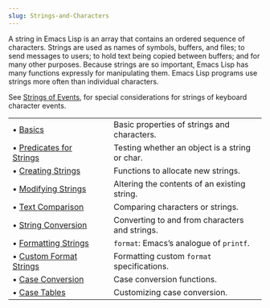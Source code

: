 ```yaml
---
slug: Strings-and-Characters
---
```


A string in Emacs Lisp is an array that contains an ordered sequence of characters. Strings are used as names of symbols, buffers, and files; to send messages to users; to hold text being copied between buffers; and for many other purposes. Because strings are so important, Emacs Lisp has many functions expressly for manipulating them. Emacs Lisp programs use strings more often than individual characters.

See [Strings of Events](/docs/elisp/Strings-of-Events), for special considerations for strings of keyboard character events.

|                                                                |    |                                                |
| :------------------------------------------------------------- | -- | :--------------------------------------------- |
| • [Basics](/docs/elisp/String-Basics)                          |    | Basic properties of strings and characters.    |
| • [Predicates for Strings](/docs/elisp/Predicates-for-Strings) |    | Testing whether an object is a string or char. |
| • [Creating Strings](/docs/elisp/Creating-Strings)             |    | Functions to allocate new strings.             |
| • [Modifying Strings](/docs/elisp/Modifying-Strings)           |    | Altering the contents of an existing string.   |
| • [Text Comparison](/docs/elisp/Text-Comparison)               |    | Comparing characters or strings.               |
| • [String Conversion](/docs/elisp/String-Conversion)           |    | Converting to and from characters and strings. |
| • [Formatting Strings](/docs/elisp/Formatting-Strings)         |    | `format`: Emacs’s analogue of `printf`.        |
| • [Custom Format Strings](/docs/elisp/Custom-Format-Strings)   |    | Formatting custom `format` specifications.     |
| • [Case Conversion](/docs/elisp/Case-Conversion)               |    | Case conversion functions.                     |
| • [Case Tables](/docs/elisp/Case-Tables)                       |    | Customizing case conversion.                   |

